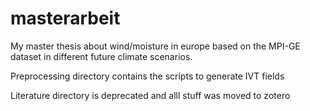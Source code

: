 # masterarbeit

My master thesis about wind/moisture in europe based on the MPI-GE dataset in different future climate scenarios.  

Preprocessing directory contains the scripts to generate IVT fields
 
Literature directory is deprecated and alll stuff was moved to zotero
